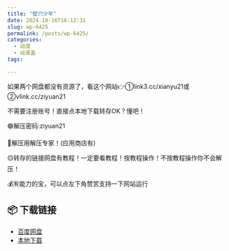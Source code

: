 ```yaml
---
title: "壁穴少年"
date: 2024-10-16T16:12:31
slug: wp-6425
permalink: /posts/wp-6425/
categories:
  - 动漫
  - 动漫盖
tags:

---
```


如果两个网盘都没有资源了，看这个网站👉①link3.cc/xianyu21或②vlink.cc/ziyuan21

不需要注册账号！直接点本地下载转存OK？懂吧！

🟢解压密码:ziyuan21

🔵解压用解压专家！(应用商店有)

🟡转存的链接网盘有教程！一定要看教程！按教程操作！不按教程操作你不会解压！

💰🈶能力的宝，可以点左下角赞赏支持一下网站运行

## 📦 下载链接
- [百度网盘](https://blziyuan21.com/pay-download/6425?key=39910bc512&down_id=0)
- [本地下载](https://blziyuan21.com/pay-download/6425?key=39910bc512&down_id=1)

